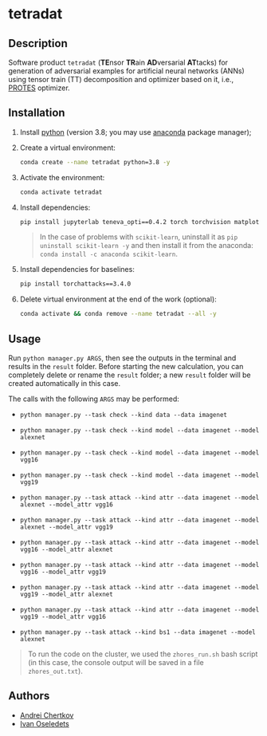 # tetradat


## Description

Software product `tetradat` (**TE**nsor **TR**ain **AD**versarial **AT**tacks) for generation of adversarial examples for artificial neural networks (ANNs) using tensor train (TT) decomposition and optimizer based on it, i.e., [PROTES](https://github.com/anabatsh/PROTES) optimizer.


## Installation

1. Install [python](https://www.python.org) (version 3.8; you may use [anaconda](https://www.anaconda.com) package manager);

2. Create a virtual environment:
    ```bash
    conda create --name tetradat python=3.8 -y
    ```

3. Activate the environment:
    ```bash
    conda activate tetradat
    ```

4. Install dependencies:
    ```bash
    pip install jupyterlab teneva_opti==0.4.2 torch torchvision matplotlib requests urllib3
    ```
    > In the case of problems with `scikit-learn`, uninstall it as `pip uninstall scikit-learn -y` and then install it from the anaconda: `conda install -c anaconda scikit-learn`.

5. Install dependencies for baselines:
    ```bash
    pip install torchattacks==3.4.0
    ```

6. Delete virtual environment at the end of the work (optional):
    ```bash
    conda activate && conda remove --name tetradat --all -y
    ```


## Usage

Run `python manager.py ARGS`, then see the outputs in the terminal and results in the `result` folder. Before starting the new calculation, you can completely delete or rename the `result` folder; a new `result` folder will be created automatically in this case.

The calls with the following `ARGS` may be performed:

- `python manager.py --task check --kind data --data imagenet`

- `python manager.py --task check --kind model --data imagenet --model alexnet`

- `python manager.py --task check --kind model --data imagenet --model vgg16`

- `python manager.py --task check --kind model --data imagenet --model vgg19`

- `python manager.py --task attack --kind attr --data imagenet --model alexnet --model_attr vgg16`

- `python manager.py --task attack --kind attr --data imagenet --model alexnet --model_attr vgg19`

- `python manager.py --task attack --kind attr --data imagenet --model vgg16 --model_attr alexnet`

- `python manager.py --task attack --kind attr --data imagenet --model vgg16 --model_attr vgg19`

- `python manager.py --task attack --kind attr --data imagenet --model vgg19 --model_attr alexnet`

- `python manager.py --task attack --kind attr --data imagenet --model vgg19 --model_attr vgg16`

- `python manager.py --task attack --kind bs1 --data imagenet --model alexnet`

> To run the code on the cluster, we used the `zhores_run.sh` bash script (in this case, the console output will be saved in a file `zhores_out.txt`).


## Authors

- [Andrei Chertkov](https://github.com/AndreiChertkov)
- [Ivan Oseledets](https://github.com/oseledets)
